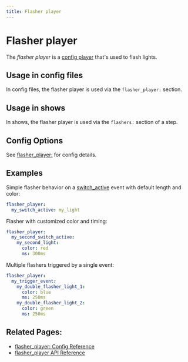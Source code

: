 ```yaml
---
title: Flasher player
---
```


# Flasher player


The *flasher player* is a [config player](index.md) that's used to flash lights.

## Usage in config files

In config files, the flasher player is used via the `flasher_player:` section.

## Usage in shows

In shows, the flasher player is used via the `flashers:` section of a step.

## Config Options

See [flasher_player:](../config/flasher_player.md) for config details.

## Examples

Simple flasher behavior on a [switch_active](../events/switch_active.md) event with default length and color:

``` yaml
flasher_player:
  my_switch_active: my_light
```

Flasher with customized color and timing:

``` yaml
flasher_player:
  my_second_switch_active:
    my_second_light:
      color: red
      ms: 300ms
```

Multiple flashers triggered by a single event:

``` yaml
flasher_player:
  my_trigger_event:
    my_double_flasher_light_1:
      color: blue
      ms: 250ms
    my_double_flasher_light_2:
      color: green
      ms: 250ms
```

## Related Pages:

* [flasher_player: Config Reference](../config/flasher_player.md)
* [flasher_player API Reference](../code/api_reference/config_players/flasher_player.md)
